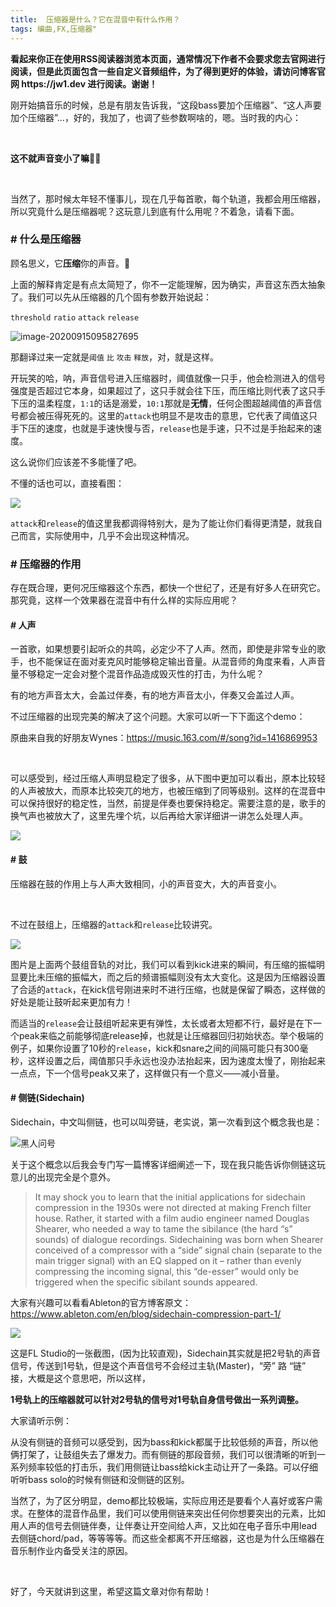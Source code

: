 ```yaml
---
title:  压缩器是什么？它在混音中有什么作用？
tags: 编曲,FX,压缩器"
---
```


<div class="sugg-back">
    <strong>看起来你正在使用RSS阅读器浏览本页面，通常情况下作者不会要求您去官网进行阅读，但是此页面包含一些自定义音频组件，为了得到更好的体验，请访问博客官网 https://jw1.dev 进行阅读。谢谢！</strong>
</div>

刚开始搞音乐的时候，总是有朋友告诉我，“这段bass要加个压缩器”、“这人声要加个压缩器”...，好的，我加了，也调了些参数啊啥的，嗯。当时我的内心：

<br>

**这不就声音变小了嘛**🤦‍♂️

<br>

当然了，那时候太年轻不懂事儿，现在几乎每首歌，每个轨道，我都会用压缩器，所以究竟什么是压缩器呢？这玩意儿到底有什么用呢？不着急，请看下面。

### # 什么是压缩器

顾名思义，它**压缩**你的声音。🌝

上面的解释肯定是有点太简短了，你不一定能理解，因为确实，声音这东西太抽象了。我们可以先从压缩器的几个固有参数开始说起：

`threshold` `ratio` `attack` `release`

![image-20200915095827695](/p_assets/202009/image-20200915095827695.png)

那翻译过来一定就是`阈值` `比` `攻击` `释放`，对，就是这样。

开玩笑的哈，呐，声音信号进入压缩器时，阈值就像一只手，他会检测进入的信号强度是否超过它本身，如果超过了，这只手就会往下压，而压缩比则代表了这只手下压的温柔程度，`1:1`的话是溺爱，`10:1`那就是**无情**，任何企图超越阈值的声音信号都会被压得死死的。这里的`attack`也明显不是攻击的意思，它代表了阈值这只手下压的速度，也就是手速快慢与否，`release`也是手速，只不过是手抬起来的速度。

这么说你们应该差不多能懂了吧。

不懂的话也可以，直接看图：

![](/p_assets/202009/a01-1.png)

`attack`和`release`的值这里我都调得特别大，是为了能让你们看得更清楚，就我自己而言，实际使用中，几乎不会出现这种情况。

### # 压缩器的作用

存在既合理，更何况压缩器这个东西，都快一个世纪了，还是有好多人在研究它。那究竟，这样一个效果器在混音中有什么样的实际应用呢？

#### # 人声

一首歌，如果想要引起听众的共鸣，必定少不了人声。然而，即使是非常专业的歌手，也不能保证在面对麦克风时能够稳定输出音量。从混音师的角度来看，人声音量不够稳定一定会对整个混音作品造成毁灭性的打击，为什么呢？

有的地方声音太大，会盖过伴奏，有的地方声音太小，伴奏又会盖过人声。

不过压缩器的出现完美的解决了这个问题。大家可以听一下下面这个demo：

<app-audio-diff :on="{src: '/p_assets/202009/diff-1-Audio.mp3', text: '没有压缩的人声'}" :off="{src: '/p_assets/202009/diff-2-Audio.mp3', text: '经过压缩的人声'}"></app-audio-diff>  

原曲来自我的好朋友Wynes：https://music.163.com/#/song?id=1416869953

<br>

可以感受到，经过压缩人声明显稳定了很多，从下图中更加可以看出，原本比较轻的人声被放大，而原本比较突兀的地方，也被压缩到了同等级别。这样的在混音中可以保持很好的稳定性，当然，前提是伴奏也要保持稳定。需要注意的是，歌手的换气声也被放大了，这里先埋个坑，以后再给大家详细讲一讲怎么处理人声。

![](/p_assets/202009/a01-2.png)

#### # 鼓

压缩器在鼓的作用上与人声大致相同，小的声音变大，大的声音变小。

<app-audio-diff :on="{src: '/p_assets/202009/drum-diff-2.mp3', text: '未经压缩的鼓组'}" :off="{src: '/p_assets/202009/drum-diff-1.mp3', text: '经过压缩后的鼓组'}"></app-audio-diff>

<br>

不过在鼓组上，压缩器的`attack`和`release`比较讲究。

![](/p_assets/202009/a01-3.png)

图片是上面两个鼓组音轨的对比，我们可以看到kick进来的瞬间，有压缩的振幅明显要比未压缩的振幅大，而之后的频谱振幅则没有太大变化。这是因为压缩器设置了合适的`attack`，在kick信号刚进来时不进行压缩，也就是保留了瞬态，这样做的好处是能让鼓听起来更加有力！

而适当的`release`会让鼓组听起来更有弹性，太长或者太短都不行，最好是在下一个peak来临之前能够彻底release掉，也就是让压缩器回归初始状态。举个极端的例子，如果你设置了10秒的`release`，kick和snare之间的间隔可能只有300毫秒，这样设置之后，阈值那只手永远也没办法抬起来，因为速度太慢了，刚抬起来一点点，下一个信号peak又来了，这样做只有一个意义——减小音量。

#### # 侧链(Sidechain)

Sidechain，中文叫侧链，也可以叫旁链，老实说，第一次看到这个概念我也是：

![黑人问号](/p_assets/202009/what.jpeg)

关于这个概念以后我会专门写一篇博客详细阐述一下，现在我只能告诉你侧链这玩意儿的出现完全是个意外。

> It may shock you to learn that the initial applications for sidechain compression in the 1930s were not directed at making French filter house. Rather, it started with a film audio engineer named Douglas Shearer, who needed a way to tame the sibilance (the hard “s” sounds) of dialogue recordings. Sidechaining was born when Shearer conceived of a compressor with a “side” signal chain (separate to the main trigger signal) with an EQ slapped on it – rather than evenly compressing the incoming signal, this “de-esser” would only be triggered when the specific sibilant sounds appeared.

大家有兴趣可以看看Ableton的官方博客原文：https://www.ableton.com/en/blog/sidechain-compression-part-1/

![](/p_assets/202009/a01-4.png)

这是FL Studio的一张截图，(因为比较直观)，Sidechain其实就是把2号轨的声音信号，传送到1号轨，但是这个声音信号不会经过主轨(Master)，“旁” 路 “链” 接，大概是这个意思吧，所以这样，

**1号轨上的压缩器就可以针对2号轨的信号对1号轨自身信号做出一系列调整。**

大家请听示例：

<app-audio-diff :on="{src: '/p_assets/202009/sc-diff-1.mp3', text: 'Bass没有侧链，和鼓组糊成一团'}" :off="{src: '/p_assets/202009/sc-diff-2.mp3', text: 'Bass有侧链，可以清晰听到鼓组中的kick，snare和tom'}"></app-audio-diff>

从没有侧链的音频可以感受到，因为bass和kick都属于比较低频的声音，所以他俩打架了，让鼓组失去了爆发力。而有侧链的那段音频，我们可以很清晰的听到一系列频率较低的打击乐，我们用侧链让bass给kick主动让开了一条路。可以仔细听听bass solo的时候有侧链和没侧链的区别。

<app-audio-diff :on="{src: '/p_assets/202009/bass-diff-1.mp3', text: 'Bass没有侧链'}" :off="{src: '/p_assets/202009/bass-diff-2.mp3', text: 'Bass有侧链'}"></app-audio-diff>

当然了，为了区分明显，demo都比较极端，实际应用还是要看个人喜好或客户需求。在整体的混音作品里，我们可以使用侧链来突出任何你想要突出的元素，比如用人声的信号去侧链伴奏，让伴奏让开空间给人声，又比如在电子音乐中用lead去侧链chord/pad，等等等等。而这些全都离不开压缩器，这也是为什么压缩器在音乐制作业内备受关注的原因。

<br>

好了，今天就讲到这里，希望这篇文章对你有帮助！